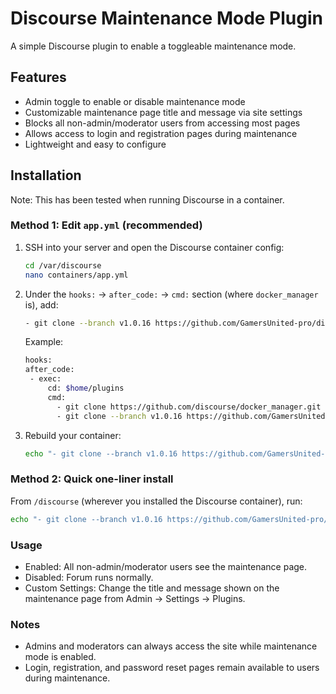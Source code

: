 # Discourse Maintenance Mode Plugin

A simple Discourse plugin to enable a toggleable maintenance mode.

## Features

- Admin toggle to enable or disable maintenance mode  
- Customizable maintenance page title and message via site settings  
- Blocks all non-admin/moderator users from accessing most pages  
- Allows access to login and registration pages during maintenance  
- Lightweight and easy to configure  

## Installation

Note: This has been tested when running Discourse in a container.

### Method 1: Edit `app.yml` (recommended)

1. SSH into your server and open the Discourse container config:
   ```bash
   cd /var/discourse
   nano containers/app.yml
   ```
2. Under the `hooks:` → `after_code:` → `cmd:` section (where `docker_manager` is), add:
   ```bash
   - git clone --branch v1.0.16 https://github.com/GamersUnited-pro/discourse-maintenance-mode.git
   ```
   
   Example:
   ```bash
   hooks:
   after_code:
    - exec:
        cd: $home/plugins
        cmd:
          - git clone https://github.com/discourse/docker_manager.git
          - git clone --branch v1.0.16 https://github.com/GamersUnited-pro/discourse-maintenance-mode.git
   ```

3. Rebuild your container:
   ```bash
   echo "- git clone --branch v1.0.16 https://github.com/GamersUnited-pro/discourse-maintenance-mode.git" >> containers/app.yml && ./launcher rebuild app
   ```

### Method 2: Quick one-liner install
From `/discourse` (wherever you installed the Discourse container), run:
   ```bash
   echo "- git clone --branch v1.0.16 https://github.com/GamersUnited-pro/discourse-maintenance-mode.git" >> containers/app.yml && ./launcher rebuild app
   ```

### Usage
   - Enabled: All non-admin/moderator users see the maintenance page.
   - Disabled: Forum runs normally.
   - Custom Settings: Change the title and message shown on the maintenance page from Admin → Settings → Plugins.

### Notes
   - Admins and moderators can always access the site while maintenance mode is enabled.
   - Login, registration, and password reset pages remain available to users during maintenance.
